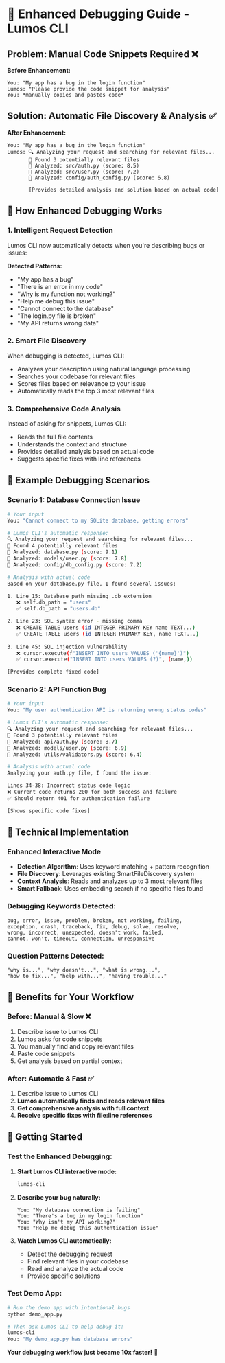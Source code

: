 # 🔧 Enhanced Debugging Guide - Lumos CLI

## Problem: Manual Code Snippets Required ❌

**Before Enhancement:**
```
You: "My app has a bug in the login function"
Lumos: "Please provide the code snippet for analysis"
You: *manually copies and pastes code*
```

## Solution: Automatic File Discovery & Analysis ✅

**After Enhancement:**
```
You: "My app has a bug in the login function" 
Lumos: 🔍 Analyzing your request and searching for relevant files...
       📂 Found 3 potentially relevant files
       📖 Analyzed: src/auth.py (score: 8.5)
       📖 Analyzed: src/user.py (score: 7.2)  
       📖 Analyzed: config/auth_config.py (score: 6.8)
       
       [Provides detailed analysis and solution based on actual code]
```

## 🚀 How Enhanced Debugging Works

### 1. **Intelligent Request Detection**
Lumos CLI now automatically detects when you're describing bugs or issues:

**Detected Patterns:**
- "My app has a bug"
- "There is an error in my code"
- "Why is my function not working?"
- "Help me debug this issue"  
- "Cannot connect to the database"
- "The login.py file is broken"
- "My API returns wrong data"

### 2. **Smart File Discovery**
When debugging is detected, Lumos CLI:
- Analyzes your description using natural language processing
- Searches your codebase for relevant files
- Scores files based on relevance to your issue
- Automatically reads the top 3 most relevant files

### 3. **Comprehensive Code Analysis**
Instead of asking for snippets, Lumos CLI:
- Reads the full file contents
- Understands the context and structure  
- Provides detailed analysis based on actual code
- Suggests specific fixes with line references

## 🎯 Example Debugging Scenarios

### Scenario 1: Database Connection Issue
```bash
# Your input
You: "Cannot connect to my SQLite database, getting errors"

# Lumos CLI's automatic response:
🔍 Analyzing your request and searching for relevant files...
📂 Found 4 potentially relevant files
📖 Analyzed: database.py (score: 9.1)
📖 Analyzed: models/user.py (score: 7.8)  
📖 Analyzed: config/db_config.py (score: 7.2)

# Analysis with actual code
Based on your database.py file, I found several issues:

1. Line 15: Database path missing .db extension
   ❌ self.db_path = "users" 
   ✅ self.db_path = "users.db"

2. Line 23: SQL syntax error - missing comma
   ❌ CREATE TABLE users (id INTEGER PRIMARY KEY name TEXT...)
   ✅ CREATE TABLE users (id INTEGER PRIMARY KEY, name TEXT...)
   
3. Line 45: SQL injection vulnerability
   ❌ cursor.execute(f"INSERT INTO users VALUES ('{name}')")
   ✅ cursor.execute("INSERT INTO users VALUES (?)", (name,))

[Provides complete fixed code]
```

### Scenario 2: API Function Bug  
```bash
# Your input
You: "My user authentication API is returning wrong status codes"

# Lumos CLI's automatic response:
🔍 Analyzing your request and searching for relevant files...
📂 Found 3 potentially relevant files  
📖 Analyzed: api/auth.py (score: 8.7)
📖 Analyzed: models/user.py (score: 6.9)
📖 Analyzed: utils/validators.py (score: 6.4)

# Analysis with actual code
Analyzing your auth.py file, I found the issue:

Lines 34-38: Incorrect status code logic
❌ Current code returns 200 for both success and failure
✅ Should return 401 for authentication failure

[Shows specific code fixes]
```

## 🔧 Technical Implementation

### Enhanced Interactive Mode
- **Detection Algorithm**: Uses keyword matching + pattern recognition
- **File Discovery**: Leverages existing SmartFileDiscovery system  
- **Context Analysis**: Reads and analyzes up to 3 most relevant files
- **Smart Fallback**: Uses embedding search if no specific files found

### Debugging Keywords Detected:
```
bug, error, issue, problem, broken, not working, failing,
exception, crash, traceback, fix, debug, solve, resolve,
wrong, incorrect, unexpected, doesn't work, failed,  
cannot, won't, timeout, connection, unresponsive
```

### Question Patterns Detected:
```  
"why is...", "why doesn't...", "what is wrong...",
"how to fix...", "help with...", "having trouble..."
```

## 🎉 Benefits for Your Workflow

### Before: Manual & Slow ❌
1. Describe issue to Lumos CLI
2. Lumos asks for code snippets  
3. You manually find and copy relevant files
4. Paste code snippets
5. Get analysis based on partial context

### After: Automatic & Fast ✅
1. Describe issue to Lumos CLI
2. **Lumos automatically finds and reads relevant files**
3. **Get comprehensive analysis with full context**
4. **Receive specific fixes with file:line references**

## 🚀 Getting Started

### Test the Enhanced Debugging:

1. **Start Lumos CLI interactive mode:**
   ```bash
   lumos-cli
   ```

2. **Describe your bug naturally:**
   ```
   You: "My database connection is failing"
   You: "There's a bug in my login function"  
   You: "Why isn't my API working?"
   You: "Help me debug this authentication issue"
   ```

3. **Watch Lumos CLI automatically:**
   - Detect the debugging request
   - Find relevant files in your codebase
   - Read and analyze the actual code
   - Provide specific solutions

### Test Demo App:
```bash  
# Run the demo app with intentional bugs
python demo_app.py

# Then ask Lumos CLI to help debug it:  
lumos-cli
You: "My demo_app.py has database errors"
```

**Your debugging workflow just became 10x faster!** 🚀
